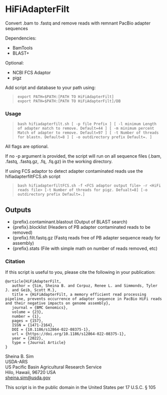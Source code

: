 # HiFiAdapterFilt
Convert .bam to .fastq and remove reads with remnant PacBio adapter sequences  

Dependencies:

* BamTools 
* BLAST+

Optional:

* NCBI FCS Adaptor
* pigz

Add script and database to your path using:  

> ``export PATH=$PATH:[PATH TO HiFiAdapterFilt]``  
> ``export PATH=$PATH:[PATH TO HiFiAdapterFilt]/DB``  

### Usage
  
> ``bash hifiadapterfilt.sh [ -p file Prefix ] [ -l minimum Length of adapter match to remove. Default=44 ] [ -m minimum percent Match of adapter to remove. Default=97 ] [ -t Number of threads for blastn. Default=8 ] [ -o outdirectory prefix Default=. ]`` 

All flags are optional. 

If no -p argument is provided, the script will run on all sequence files (.bam, .fastq, .fastq.gz, .fq, .fq.gz) in the working directory.

If using FCS adaptor to detect adapter contaminated reads use the hifiadapterfiltFCS.sh script

> ``bash hifiadapterfiltFCS.sh -f <FCS adaptor output file> -r <HiFi reads file> [-t Number of threads for pigz. Defualt=8] [-o outdirectory prefix Default=.]``

## Outputs

* {prefix}.contaminant.blastout (Output of BLAST search)
* {prefix}.blocklist (Headers of PB adapter contaminated reads to be removed)
* {prefix}.filt.fastq.gz (Fastq reads free of PB adapter sequence ready for assembly)
* {prefix}.stats (File with simple math on number of reads removed, etc)

### Citation

If this script is useful to you, please cite the following in your publication:

```
@article{HiFiAdapterFilt,
   author = {Sim, Sheina B. and Corpuz, Renee L. and Simmonds, Tyler J. and Geib, Scott M.},
   title = {HiFiAdapterFilt, a memory efficient read processing pipeline, prevents occurrence of adapter sequence in PacBio HiFi reads and their negative impacts on genome assembly},
   journal = {BMC Genomics},
   volume = {23},
   number = {1},
   pages = {157},
   ISSN = {1471-2164},
   DOI = {10.1186/s12864-022-08375-1},
   url = {https://doi.org/10.1186/s12864-022-08375-1},
   year = {2022},
   type = {Journal Article}
}

```

Sheina B. Sim  
USDA-ARS  
US Pacific Basin Agricultural Research Service  
Hilo, Hawaii, 96720 USA  
sheina.sim@usda.gov  

This script is in the public domain in the United States per 17 U.S.C. § 105
